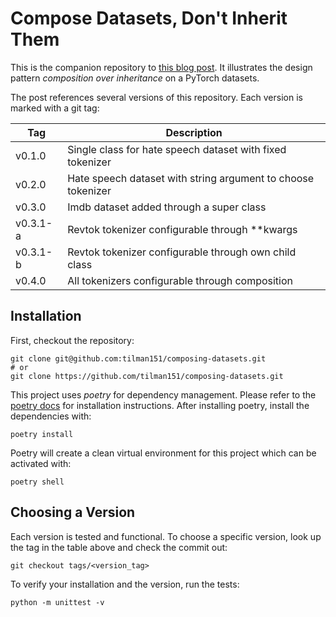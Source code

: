 # Compose Datasets, Don't Inherit Them

This is the companion repository to [this blog post](http://krokotsch.eu).
It illustrates the design pattern *composition over inheritance* on a PyTorch datasets.

The post references several versions of this repository.
Each version is marked with a git tag:

| Tag      | Description                                                  |
|----------|--------------------------------------------------------------|
| v0.1.0   | Single class for hate speech dataset with fixed tokenizer    |
| v0.2.0   | Hate speech dataset with string argument to choose tokenizer |
| v0.3.0   | Imdb dataset added through a super class                     |
| v0.3.1-a | Revtok tokenizer configurable through **kwargs               |
| v0.3.1-b | Revtok tokenizer configurable through own child class        |
| v0.4.0   | All tokenizers configurable through composition              |

## Installation

First, checkout the repository:

```shell
git clone git@github.com:tilman151/composing-datasets.git
# or
git clone https://github.com/tilman151/composing-datasets.git
```

This project uses *poetry* for dependency management.
Please refer to the [poetry docs](https://python-poetry.org/docs/) for installation instructions.
After installing poetry, install the dependencies with:

```shell
poetry install
```

Poetry will create a clean virtual environment for this project which can be activated with:

```shell
poetry shell
```

## Choosing a Version

Each version is tested and functional.
To choose a specific version, look up the tag in the table above and check the commit out:

```shell
git checkout tags/<version_tag>
```

To verify your installation and the version, run the tests:

```shell
python -m unittest -v
```